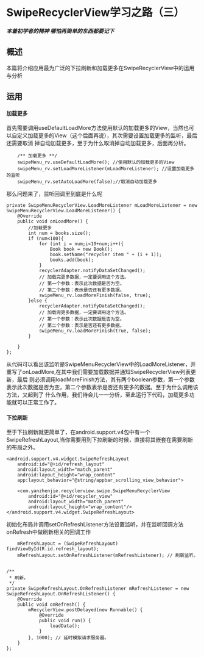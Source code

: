 # **SwipeRecyclerView学习之路（三）**
#### *本着初学者的精神 哪怕再简单的东西都要记下*

概述
--------------------------------
本篇将介绍应用最为广泛的下拉刷新和加载更多在SwipeRecyclerView中的运用与分析

运用
--------------------------------
#### 加载更多 ####
首先需要调用useDefaultLoadMore方法使用默认的加载更多的View，当然也可以自定义加载更多的View（这个后面再说），其次需要设置加载更多的监听，最后还需要取消
掉自动加载更多，至于为什么取消掉自动加载更多，后面再分析。
>

        /** 加载更多 **/
        swipeMenu_rv.useDefaultLoadMore(); //使用默认的加载更多的View
        swipeMenu_rv.setLoadMoreListener(mLoadMoreListener); //设置加载更多的监听
        swipeMenu_rv.setAutoLoadMore(false);//取消自动加载更多

那么问题来了，监听回调里到底是什么呢
>

    private SwipeMenuRecyclerView.LoadMoreListener mLoadMoreListener = new SwipeMenuRecyclerView.LoadMoreListener() {
        @Override
        public void onLoadMore() {
            //加载更多
            int num = books.size();
            if (num<100){
                for (int i = num;i<10+num;i++){
                    Book book = new Book();
                    book.setName("recycler item " + (i + 1));
                    books.add(book);
                }
                recyclerAdapter.notifyDataSetChanged();
                // 加载完更多数据，一定要调用这个方法。
                // 第一个参数：表示此次数据是否为空。
                // 第二个参数：表示是否还有更多数据。
                swipeMenu_rv.loadMoreFinish(false, true);
            }else {
                recyclerAdapter.notifyDataSetChanged();
                // 加载完更多数据，一定要调用这个方法。
                // 第一个参数：表示此次数据是否为空。
                // 第二个参数：表示是否还有更多数据。
                swipeMenu_rv.loadMoreFinish(true, false);
            }

        }
    };

从代码可以看出该监听是SwipeMenuRecyclerView中的LoadMoreListener，并重写了onLoadMore,在其中我们需要加载数据并通知SwipeRecyclerView列表更新，最后
则必须调用loadMoreFinish方法，其有两个boolean参数，第一个参数表示此次数据是否为空，第二个参数表示是否还有更多的数据。至于为什么调用该方法，又起到了
什么作用，我们待会儿一一分析，至此运行下代码，加载更多功能就可以正常工作了。

#### 下拉刷新 ####
至于下拉刷新就更简单了，在android.support.v4包中有一个SwipeRefreshLayout,当你需要用到下拉刷新的时候，直接将其嵌套在需要刷新的布局之外。
>

    <android.support.v4.widget.SwipeRefreshLayout
        android:id="@+id/refresh_layout"
        android:layout_width="match_parent"
        android:layout_height="wrap_content"
        app:layout_behavior="@string/appbar_scrolling_view_behavior">

        <com.yanzhenjie.recyclerview.swipe.SwipeMenuRecyclerView
            android:id="@+id/recycler_view"
            android:layout_width="match_parent"
            android:layout_height="wrap_content"/>
    </android.support.v4.widget.SwipeRefreshLayout>

初始化布局并调用setOnRefreshListener方法设置监听，并在监听回调方法onRefresh中做刷新相关的回调工作
>

        mRefreshLayout = (SwipeRefreshLayout) findViewById(R.id.refresh_layout);
        mRefreshLayout.setOnRefreshListener(mRefreshListener); // 刷新监听。
        
        
    /**
     * 刷新。
     */
    private SwipeRefreshLayout.OnRefreshListener mRefreshListener = new SwipeRefreshLayout.OnRefreshListener() {
        @Override
        public void onRefresh() {
            mRecyclerView.postDelayed(new Runnable() {
                @Override
                public void run() {
                    loadData();
                }
            }, 1000); // 延时模拟请求服务器。
        }
    };
   
